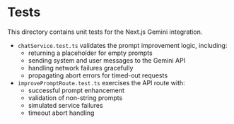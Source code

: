 # Tests

This directory contains unit tests for the Next.js Gemini integration.

- `chatService.test.ts` validates the prompt improvement logic, including:
  - returning a placeholder for empty prompts
  - sending system and user messages to the Gemini API
  - handling network failures gracefully
  - propagating abort errors for timed-out requests
- `improvePromptRoute.test.ts` exercises the API route with:
  - successful prompt enhancement
  - validation of non-string prompts
  - simulated service failures
  - timeout abort handling
